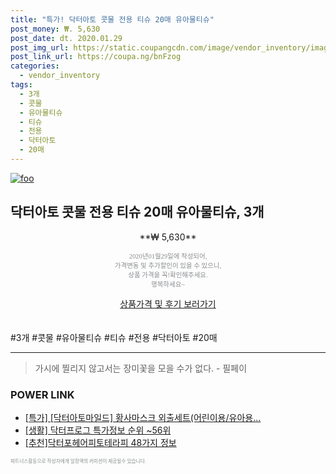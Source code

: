 ```yaml
--- 
title: "특가! 닥터아토 콧물 전용 티슈 20매 유아물티슈" 
post_money: ₩. 5,630 
post_date: dt. 2020.01.29 
post_img_url: https://static.coupangcdn.com/image/vendor_inventory/images/2018/11/22/15/1/4085ba34-32db-4aad-9cc0-bfd90423fa09.jpg 
post_link_url: https://coupa.ng/bnFzog 
categories: 
  - vendor_inventory 
tags: 
  - 3개 
  - 콧물 
  - 유아물티슈 
  - 티슈 
  - 전용 
  - 닥터아토 
  - 20매 
--- 
```

[![foo](https://static.coupangcdn.com/image/vendor_inventory/images/2018/11/22/15/1/4085ba34-32db-4aad-9cc0-bfd90423fa09.jpg)](https://coupa.ng/bnFzog) 

## 닥터아토 콧물 전용 티슈 20매 유아물티슈, 3개 
<p style="text-align: center;">**₩ 5,630**</p> 
<p style="text-align: center;"><span style="color: #898c8f; font-family: Georgia,Times,serif; font-size: 0.75em;">2020년01월29일에 작성되어, <br>가격변동 및 추가할인이 있을 수 있으니,<br> 상품 가격을 꼭!확인해주세요.<br>행복하세요~</span> 
</p>	 
<div markdown="0" style="text-align: center;"><a href="https://coupa.ng/bnFzog" class="btn btn--success">상품가격 및 후기 보러가기</a></div> 
<br><br> 
  #3개 #콧물 #유아물티슈 #티슈 #전용 #닥터아토 #20매 
<hr> 

> 가시에 찔리지 않고서는 장미꽃을 모을 수가 없다. - 필페이 


### POWER LINK

* <a href="https://blog.naver.com/santokki14/221790137170" target="_blank">[특가] [닥터아토마일드] 황사마스크 외출세트(어린이용/유아용...</a>
* <a href="https://blog.naver.com/sakai111/221778572450" target="_blank"> [생활] 닥터프로그 특가정보 순위 ~56위</a>
* <a href="https://blog.naver.com/fasyy4321/221790774750" target="_blank">[추천]닥터포헤어피토테라피 48가지 정보</a>

<span style="color: #898c8f; font-family: Georgia,Times,serif; font-size: 0.55em;">파트너스활동으로 작성자에게 일정액의 커미션이 제공될수 있습니다.</span> 
